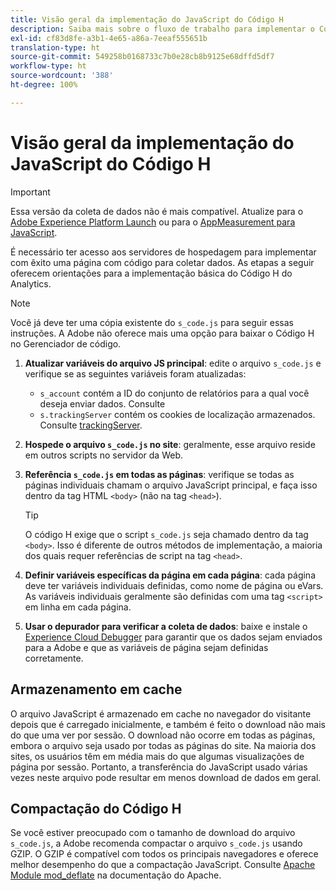 ```yaml
---
title: Visão geral da implementação do JavaScript do Código H
description: Saiba mais sobre o fluxo de trabalho para implementar o Código H no site.
exl-id: cf83d8fe-a3b1-4e65-a86a-7eeaf555651b
translation-type: ht
source-git-commit: 549258b0168733c7b0e28cb8b9125e68dffd5df7
workflow-type: ht
source-wordcount: '388'
ht-degree: 100%

---
```


# Visão geral da implementação do JavaScript do Código H

>[!IMPORTANT]
>
>Essa versão da coleta de dados não é mais compatível. Atualize para o [Adobe Experience Platform Launch](../../launch/overview.md) ou para o [AppMeasurement para JavaScript](../overview.md).

É necessário ter acesso aos servidores de hospedagem para implementar com êxito uma página com código para coletar dados. As etapas a seguir oferecem orientações para a implementação básica do Código H do Analytics.

>[!NOTE]
>
>Você já deve ter uma cópia existente do `s_code.js` para seguir essas instruções. A Adobe não oferece mais uma opção para baixar o Código H no Gerenciador de código.

1. **Atualizar variáveis do arquivo JS principal**: edite o arquivo `s_code.js` e verifique se as seguintes variáveis foram atualizadas:
   * `s_account` contém a ID do conjunto de relatórios para a qual você deseja enviar dados. Consulte
   * `s.trackingServer` contém os cookies de localização armazenados. Consulte [trackingServer](../../vars/config-vars/trackingserver.md).
1. **Hospede o arquivo `s_code.js` no site**: geralmente, esse arquivo reside em outros scripts no servidor da Web.
1. **Referência `s_code.js` em todas as páginas**: verifique se todas as páginas individuais chamam o arquivo JavaScript principal, e faça isso dentro da tag HTML `<body>` (não na tag `<head>`).

   >[!TIP]
   >
   >O código H exige que o script `s_code.js` seja chamado dentro da tag `<body>`. Isso é diferente de outros métodos de implementação, a maioria dos quais requer referências de script na tag `<head>`.
1. **Definir variáveis específicas da página em cada página**: cada página deve ter variáveis individuais definidas, como nome de página ou eVars. As variáveis individuais geralmente são definidas com uma tag `<script>` em linha em cada página.
1. **Usar o depurador para verificar a coleta de dados**: baixe e instale o [Experience Cloud Debugger](../../validate/debugger.md) para garantir que os dados sejam enviados para a Adobe e que as variáveis de página sejam definidas corretamente.

## Armazenamento em cache

O arquivo JavaScript é armazenado em cache no navegador do visitante depois que é carregado inicialmente, e também é feito o download não mais do que uma ver por sessão. O download não ocorre em todas as páginas, embora o arquivo seja usado por todas as páginas do site. Na maioria dos sites, os usuários têm em média mais do que algumas visualizações de página por sessão. Portanto, a transferência do JavaScript usado várias vezes neste arquivo pode resultar em menos download de dados em geral.

## Compactação do Código H

Se você estiver preocupado com o tamanho de download do arquivo `s_code.js`, a Adobe recomenda compactar o arquivo `s_code.js` usando GZIP. O GZIP é compatível com todos os principais navegadores e oferece melhor desempenho do que a compactação JavaScript. Consulte [Apache Module mod_deflate](http://httpd.apache.org/docs/current/mod/mod_deflate.html) na documentação do Apache.
